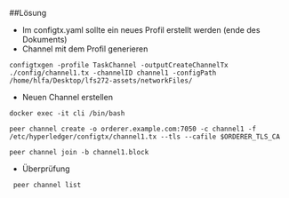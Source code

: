 ##Lösung

- Im configtx.yaml sollte ein neues Profil erstellt werden (ende des Dokuments)
- Channel mit dem Profil generieren

`configtxgen -profile TaskChannel -outputCreateChannelTx ./config/channel1.tx -channelID channel1 -configPath /home/hlfa/Desktop/lfs272-assets/networkFiles/`

- Neuen Channel erstellen

`docker exec -it cli /bin/bash`

`peer channel create -o orderer.example.com:7050 -c channel1 -f /etc/hyperledger/configtx/channel1.tx --tls --cafile $ORDERER_TLS_CA`

`peer channel join -b channel1.block`
- Überprüfung 

` peer channel list`